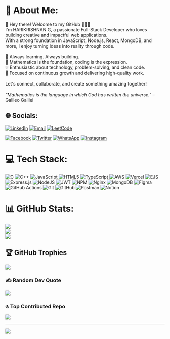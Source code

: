 # 💫 About Me:
👋 Hey there! Welcome to my GitHub 👨‍💻✨<br>I'm HARIKRISHNAN G, a passionate Full-Stack Developer who loves building creative and impactful web applications.<br>With a strong foundation in JavaScript, Node.js, React, MongoDB, and more, I enjoy turning ideas into reality through code.<br><br>🚀 Always learning. Always building.<br>🌌 Mathematics is the foundation, coding is the expression.<br>💡 Enthusiastic about technology, problem-solving, and clean code.<br>🎯 Focused on continuous growth and delivering high-quality work.<br><br>Let's connect, collaborate, and create something amazing together!<br><br>*"Mathematics is the language in which God has written the universe."* – Galileo Galilei  


## 🌐 Socials:
[![LinkedIn](https://img.shields.io/badge/LinkedIn-%230077B5.svg?logo=linkedin&logoColor=white)](https://linkedin.com/in/harikrishnan-g-1315721b7) 
[![Email](https://img.shields.io/badge/Email-D14836?logo=gmail&logoColor=white)](mailto:harikrishnangmonkuttan@gmail.com) 
[![LeetCode](https://img.shields.io/badge/LeetCode-%23FFA116.svg?logo=leetcode&logoColor=black)](https://leetcode.com/https://leetcode.com/u/HK_INTERNATIONAL/) 

[![Facebook](https://img.shields.io/badge/Facebook-%231877F2.svg?logo=facebook&logoColor=white)](https://facebook.com/https://www.facebook.com/profile.php?id=100009856531905) 
[![Twitter](https://img.shields.io/badge/Twitter-%231DA1F2.svg?logo=twitter&logoColor=white)](https://twitter.com/https://x.com/HKINTERNATION22) 
[![WhatsApp](https://img.shields.io/badge/WhatsApp-%2325D366.svg?logo=whatsapp&logoColor=white)](https://wa.me/YOUR_NUMBER)
[![Instagram](https://img.shields.io/badge/Instagram-%23E4405F.svg?logo=instagram&logoColor=white)](https://instagram.com/https://www.instagram.com/_harikrishnan_01/) 


# 💻 Tech Stack:
![C](https://img.shields.io/badge/c-%2300599C.svg?style=for-the-badge&logo=c&logoColor=white) ![C++](https://img.shields.io/badge/c++-%2300599C.svg?style=for-the-badge&logo=c%2B%2B&logoColor=white) ![JavaScript](https://img.shields.io/badge/javascript-%23323330.svg?style=for-the-badge&logo=javascript&logoColor=%23F7DF1E) ![HTML5](https://img.shields.io/badge/html5-%23E34F26.svg?style=for-the-badge&logo=html5&logoColor=white) ![TypeScript](https://img.shields.io/badge/typescript-%23007ACC.svg?style=for-the-badge&logo=typescript&logoColor=white) ![AWS](https://img.shields.io/badge/AWS-%23FF9900.svg?style=for-the-badge&logo=amazon-aws&logoColor=white) ![Vercel](https://img.shields.io/badge/vercel-%23000000.svg?style=for-the-badge&logo=vercel&logoColor=white) ![EJS](https://img.shields.io/badge/ejs-%23B4CA65.svg?style=for-the-badge&logo=ejs&logoColor=black) ![Express.js](https://img.shields.io/badge/express.js-%23404d59.svg?style=for-the-badge&logo=express&logoColor=%2361DAFB) ![NodeJS](https://img.shields.io/badge/node.js-6DA55F?style=for-the-badge&logo=node.js&logoColor=white) ![JWT](https://img.shields.io/badge/JWT-black?style=for-the-badge&logo=JSON%20web%20tokens) ![NPM](https://img.shields.io/badge/NPM-%23CB3837.svg?style=for-the-badge&logo=npm&logoColor=white) ![Nginx](https://img.shields.io/badge/nginx-%23009639.svg?style=for-the-badge&logo=nginx&logoColor=white) ![MongoDB](https://img.shields.io/badge/MongoDB-%234ea94b.svg?style=for-the-badge&logo=mongodb&logoColor=white) ![Figma](https://img.shields.io/badge/figma-%23F24E1E.svg?style=for-the-badge&logo=figma&logoColor=white) ![GitHub Actions](https://img.shields.io/badge/github%20actions-%232671E5.svg?style=for-the-badge&logo=githubactions&logoColor=white) ![Git](https://img.shields.io/badge/git-%23F05033.svg?style=for-the-badge&logo=git&logoColor=white) ![GitHub](https://img.shields.io/badge/github-%23121011.svg?style=for-the-badge&logo=github&logoColor=white) ![Postman](https://img.shields.io/badge/Postman-FF6C37?style=for-the-badge&logo=postman&logoColor=white) ![Notion](https://img.shields.io/badge/Notion-%23000000.svg?style=for-the-badge&logo=notion&logoColor=white)
# 📊 GitHub Stats:
![](https://github-readme-stats.vercel.app/api?username=Harikrishnang-cloud&theme=dark&hide_border=false&include_all_commits=false&count_private=false)<br/>
![](https://nirzak-streak-stats.vercel.app/?user=Harikrishnang-cloud&theme=dark&hide_border=false)<br/>
![](https://github-readme-stats.vercel.app/api/top-langs/?username=Harikrishnang-cloud&theme=dark&hide_border=false&include_all_commits=false&count_private=false&layout=compact)

## 🏆 GitHub Trophies
![](https://github-profile-trophy.vercel.app/?username=Harikrishnang-cloud&theme=radical&no-frame=true&no-bg=true&margin-w=4)

### ✍️ Random Dev Quote
![](https://quotes-github-readme.vercel.app/api?type=horizontal&theme=radical)

### 🔝 Top Contributed Repo
![](https://github-contributor-stats.vercel.app/api?username=Harikrishnang-cloud&limit=5&theme=dark&combine_all_yearly_contributions=true)

---
[![](https://visitcount.itsvg.in/api?id=Harikrishnang-cloud&icon=0&color=0)](https://visitcount.itsvg.in)

<!-- Proudly created with GPRM ( https://gprm.itsvg.in ) -->
